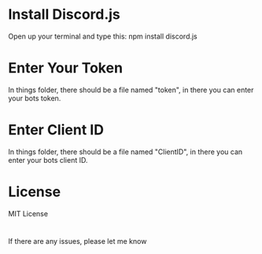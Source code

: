 # Install Discord.js
Open up your terminal and type this:
npm install discord.js
# Enter Your Token
In things folder, there should be a file named "token", in there you can enter your bots token.
# Enter Client ID
In things folder, there should be a file named "ClientID", in there you can enter your bots client ID.
# License
MIT License
#
If there are any issues, please let me know
